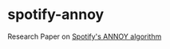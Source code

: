 # spotify-annoy
Research Paper on <a href="https://github.com/spotify/annoy">Spotify's ANNOY algorithm</a> 
